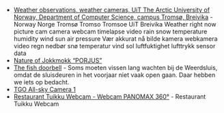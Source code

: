 - [Weather observations, weather cameras, UiT The Arctic University of Norway, Department of Computer Science, campus Tromsø, Breivika](https://weather.cs.uit.no/) - Norway Norge Tromsø Tromso Tromsoe UiT Breivika Weather right now picture cam camera webcam timelapse video rain snow temperature humidity wind sun air pressure Vær akkurat nå bilde kamera webkamera video regn nedbør snø temperatur vind sol luftfuktighet lufttrykk sensor data
- [Nature of Jokkmokk “PORJUS”](https://uk.jokkmokk.jp/)
- [The fish doorbell](https://visdeurbel.nl/en/the-fish-doorbell/) - Soms moeten vissen lang wachten bij de Weerdsluis, omdat de sluisdeuren in het voorjaar niet vaak open gaan. Daar hebben we iets op bedacht.
- [TGO All-sky Camera 1](https://fox.phys.uit.no/ASC/ASC01.html)
- [Restaurant Tuikku Webcam - Webcam PANOMAX 360°](https://flycam.panomax.com/tuikku) - Restaurant Tuikku Webcam
